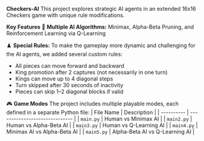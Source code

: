 **Checkers-AI**
This project explores strategic AI agents in an extended 16x16 Checkers game with unique rule modifications.

**Key Features**
🧩 **Multiple AI Algorithms:**
Minimax, Alpha-Beta Pruning, and Reinforcement Learning via Q-Learning  

♟️ **Special Rules:**
To make the gameplay more dynamic and challenging for the AI agents, we added several custom rules:
- All pieces can move forward and backward
- King promotion after 2 captures (not necessarily in one turn)
- Kings can move up to 4 diagonal steps
- Turn skipped after 30 seconds of inactivity
- Pieces can skip 1–2 diagonal blocks if valid

🎮 **Game Modes**
The project includes multiple playable modes, each defined in a separate Python file:
| File Name  | Description                    |
| ---------- | ------------------------------ |
| `main.py`  | Human vs Minimax AI            |
| `main2.py` | Human vs Alpha-Beta AI         |
| `main3.py` | Human vs Q-Learning AI         |
| `main4.py` | Minimax AI vs Alpha-Beta AI    |
| `main5.py` | Alpha-Beta AI vs Q-Learning AI |

